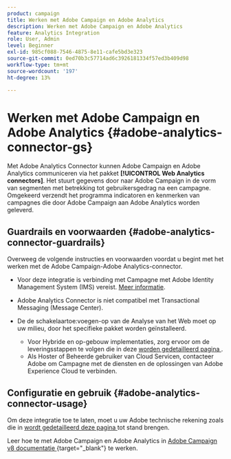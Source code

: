 ```yaml
---
product: campaign
title: Werken met Adobe Campaign en Adobe Analytics
description: Werken met Adobe Campaign en Adobe Analytics
feature: Analytics Integration
role: User, Admin
level: Beginner
exl-id: 985cf088-7546-4875-8e11-cafe5bd3e323
source-git-commit: 0ed70b3c57714ad6c3926181334f57ed3b409d98
workflow-type: tm+mt
source-wordcount: '197'
ht-degree: 13%

---
```


# Werken met Adobe Campaign en Adobe Analytics {#adobe-analytics-connector-gs}

Met Adobe Analytics Connector kunnen Adobe Campaign en Adobe Analytics communiceren via het pakket **[!UICONTROL Web Analytics connectors]**. Het stuurt gegevens door naar Adobe Campaign in de vorm van segmenten met betrekking tot gebruikersgedrag na een campagne. Omgekeerd verzendt het programma indicatoren en kenmerken van campagnes die door Adobe Campaign aan Adobe Analytics worden geleverd.

## Guardrails en voorwaarden {#adobe-analytics-connector-guardrails}

Overweeg de volgende instructies en voorwaarden voordat u begint met het werken met de Adobe Campaign-Adobe Analytics-connector.

* Voor deze integratie is verbinding met Campagne met Adobe Identity Management System (IMS) vereist. [Meer informatie](../../integrations/using/about-adobe-id.md).

* Adobe Analytics Connector is niet compatibel met Transactional Messaging (Message Center).

* De de schakelaartoe:voegen-op van de Analyse van het Web moet op uw milieu, door het specifieke pakket worden geïnstalleerd.

   * Voor Hybride en op-gebouw implementaties, zorg ervoor om de leveringsstappen te volgen die in deze [ worden gedetailleerd pagina ](adobe-analytics-provisioning.md).
   * Als Hoster of Beheerde gebruiker van Cloud Servicen, contacteer Adobe om Campagne met de diensten en de oplossingen van Adobe Experience Cloud te verbinden.


## Configuratie en gebruik {#adobe-analytics-connector-usage}

Om deze integratie toe te laten, moet u uw Adobe technische rekening zoals die in [ wordt gedetailleerd deze pagina ](oauth-technical-account.md) tot stand brengen.

Leer hoe te met Adobe Campaign en Adobe Analytics in [ Adobe Campaign v8 documentatie ](https://experienceleague.adobe.com/en/docs/campaign/campaign-v8/connect/ac-aa) {target="_blank"} te werken.
